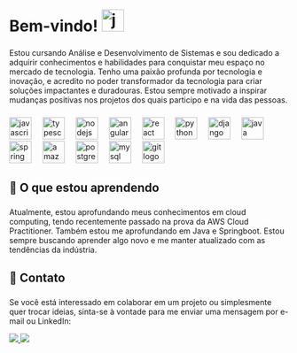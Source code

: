 <h1 align="left">Bem-vindo! <img src="https://cdn.jsdelivr.net/gh/devicons/devicon/icons/github/github-original.svg" height="40" alt="javascript logo"  />
  <img width="12" /></h1>

###

<p align="left">Estou cursando Análise e Desenvolvimento de Sistemas e sou dedicado a adquirir conhecimentos e habilidades para conquistar meu espaço no mercado de tecnologia. Tenho uma paixão profunda por tecnologia e inovação, e acredito no poder transformador da tecnologia para criar soluções impactantes e duradouras. Estou sempre motivado a inspirar mudanças positivas nos projetos dos quais participo e na vida das pessoas.</p>

###

<div align="left">
  <img src="https://cdn.jsdelivr.net/gh/devicons/devicon/icons/javascript/javascript-original.svg" height="40" alt="javascript logo"  />
  <img width="12" />
  <img src="https://cdn.jsdelivr.net/gh/devicons/devicon/icons/typescript/typescript-original.svg" height="40" alt="typescript logo"  />
  <img width="12" />
  <img src="https://cdn.jsdelivr.net/gh/devicons/devicon/icons/nodejs/nodejs-original.svg" height="40" alt="nodejs logo"  />
  <img width="12" />
  <img src="https://cdn.jsdelivr.net/gh/devicons/devicon/icons/angularjs/angularjs-original.svg" height="40" alt="angularjs logo"  />
  <img width="12" />
  <img src="https://cdn.jsdelivr.net/gh/devicons/devicon/icons/react/react-original.svg" height="40" alt="react logo"  />
  <img width="12" />
  <img src="https://cdn.jsdelivr.net/gh/devicons/devicon/icons/python/python-original.svg" height="40" alt="python logo"  />
  <img width="12" />
  <img src="https://cdn.jsdelivr.net/gh/devicons/devicon/icons/django/django-plain.svg" height="40" alt="django logo"  />
  <img width="12" />
  <img src="https://cdn.jsdelivr.net/gh/devicons/devicon/icons/java/java-original.svg" height="40" alt="java logo"  />
  <img width="12" />
  <img src="https://cdn.jsdelivr.net/gh/devicons/devicon/icons/spring/spring-original.svg" height="40" alt="spring logo"  />
  <img width="12" />
  <img src="https://cdn.jsdelivr.net/gh/devicons/devicon@latest/icons/amazonwebservices/amazonwebservices-original-wordmark.svg" height="40" alt="amazonwebservices logo"  />
  <img width="12" />
  <img src="https://cdn.jsdelivr.net/gh/devicons/devicon/icons/postgresql/postgresql-original.svg" height="40" alt="postgresql logo"  />
  <img width="12" />
  <img src="https://cdn.jsdelivr.net/gh/devicons/devicon/icons/mysql/mysql-original.svg" height="40" alt="mysql logo"  />
  <img width="12" />
  <img src="https://cdn.jsdelivr.net/gh/devicons/devicon/icons/git/git-original.svg" height="40" alt="git logo"  />
</div>

###

<h2 align="left">🌱 O que estou aprendendo</h2>

###

<p align="left">Atualmente, estou aprofundando meus conhecimentos em cloud computing, tendo recentemente passado na prova da AWS Cloud Practitioner. Também estou me aprofundando em Java e Springboot. Estou sempre buscando aprender algo novo e me manter atualizado com as tendências da indústria.</p>

###

<h2 align="left">📧 Contato</h2>

###

<p align="left">Se você está interessado em colaborar em um projeto ou simplesmente quer trocar ideias, sinta-se à vontade para me enviar uma mensagem por e-mail ou LinkedIn:</p>
<div align="left"> 
  <a href = "mailto:herbertgacruz@gmail.com">
    <img src="https://img.shields.io/badge/-Gmail-%23333?style=for-the-badge&logo=gmail&logoColor=white" target="_blank">
  </a> 
 <a href="https://www.linkedin.com/in/herbertgabriel/" target="_blank">
   <img src="https://img.shields.io/badge/-LinkedIn-%230077B5?style=for-the-badge&logo=linkedin&logoColor=white" target="_blank">
 </a> 
</div>

###
